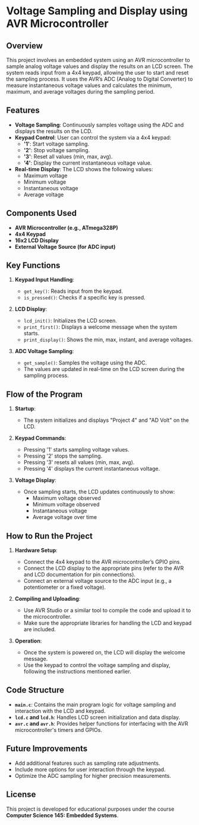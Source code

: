 # Voltage Sampling and Display using AVR Microcontroller

## Overview
This project involves an embedded system using an AVR microcontroller to sample analog voltage values and display the results on an LCD screen. The system reads input from a 4x4 keypad, allowing the user to start and reset the sampling process. It uses the AVR’s ADC (Analog to Digital Converter) to measure instantaneous voltage values and calculates the minimum, maximum, and average voltages during the sampling period.

## Features
- **Voltage Sampling**: Continuously samples voltage using the ADC and displays the results on the LCD.
- **Keypad Control**: User can control the system via a 4x4 keypad:
  - **'1'**: Start voltage sampling.
  - **'2'**: Stop voltage sampling.
  - **'3'**: Reset all values (min, max, avg).
  - **'4'**: Display the current instantaneous voltage value.
- **Real-time Display**: The LCD shows the following values:
  - Maximum voltage
  - Minimum voltage
  - Instantaneous voltage
  - Average voltage

## Components Used

- **AVR Microcontroller (e.g., ATmega328P)**
- **4x4 Keypad**
- **16x2 LCD Display**
- **External Voltage Source (for ADC input)**

## Key Functions

1. **Keypad Input Handling**:
   - `get_key()`: Reads input from the keypad.
   - `is_pressed()`: Checks if a specific key is pressed.

2. **LCD Display**:
   - `lcd_init()`: Initializes the LCD screen.
   - `print_first()`: Displays a welcome message when the system starts.
   - `print_display()`: Shows the min, max, instant, and average voltages.

3. **ADC Voltage Sampling**:
   - `get_sample()`: Samples the voltage using the ADC.
   - The values are updated in real-time on the LCD screen during the sampling process.

## Flow of the Program

1. **Startup**:
   - The system initializes and displays "Project 4" and "AD Volt" on the LCD.
   
2. **Keypad Commands**:
   - Pressing '1' starts sampling voltage values.
   - Pressing '2' stops the sampling.
   - Pressing '3' resets all values (min, max, avg).
   - Pressing '4' displays the current instantaneous voltage.

3. **Voltage Display**:
   - Once sampling starts, the LCD updates continuously to show:
     - Maximum voltage observed
     - Minimum voltage observed
     - Instantaneous voltage
     - Average voltage over time

## How to Run the Project

1. **Hardware Setup**:
   - Connect the 4x4 keypad to the AVR microcontroller’s GPIO pins.
   - Connect the LCD display to the appropriate pins (refer to the AVR and LCD documentation for pin connections).
   - Connect an external voltage source to the ADC input (e.g., a potentiometer or a fixed voltage).

2. **Compiling and Uploading**:
   - Use AVR Studio or a similar tool to compile the code and upload it to the microcontroller.
   - Make sure the appropriate libraries for handling the LCD and keypad are included.

3. **Operation**:
   - Once the system is powered on, the LCD will display the welcome message.
   - Use the keypad to control the voltage sampling and display, following the instructions mentioned earlier.

## Code Structure

- **`main.c`**: Contains the main program logic for voltage sampling and interaction with the LCD and keypad.
- **`lcd.c` and `lcd.h`**: Handles LCD screen initialization and data display.
- **`avr.c` and `avr.h`**: Provides helper functions for interfacing with the AVR microcontroller's timers and GPIOs.

## Future Improvements

- Add additional features such as sampling rate adjustments.
- Include more options for user interaction through the keypad.
- Optimize the ADC sampling for higher precision measurements.

## License

This project is developed for educational purposes under the course **Computer Science 145: Embedded Systems**.
